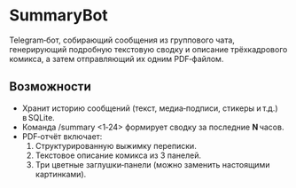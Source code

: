 # SummaryBot

Telegram‑бот, собирающий сообщения из группового чата, генерирующий подробную текстовую сводку и описание трёхкадрового комикса, а затем отправляющий их одним PDF‑файлом.


## Возможности

* Хранит историю сообщений (текст, медиа‑подписи, стикеры и т.д.) в SQLite.
* Команда /summary <1‑24> формирует сводку за последние **N** часов.
* PDF‑отчёт включает:
  1. Структурированную выжимку переписки.
  2. Текстовое описание комикса из 3 панелей.
  3. Три цветные заглушки‑панели (можно заменить настоящими картинками).



